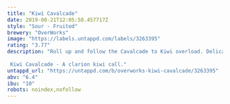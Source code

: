 ```yaml
---
title: "Kiwi Cavalcade"
date: 2019-08-21T12:05:58.457717Z
style: "Sour - Fruited"
brewery: "OverWorks"
image: "https://labels.untappd.com/labels/3263395"
rating: "3.77"
description: "Roll up and follow the Cavalcade to Kiwi overload. Delicate Brett funk unites with fuzzy acidity and tannins of the kiwi. Tropical fruit, fresh tangerine zest and Brett barnyard lead the call. Super dry and surprisingly delicate leaving you spellbound in a magical procession of funk. A blend that alters the parade route for fruited sours forever.   Kiwi Cavalcade - A clarion kiwi call."
untappd_url: "https://untappd.com/b/overworks-kiwi-cavalcade/3263395"
abv: "6.4"
ibu: "10"
robots: noindex,nofollow
---
```

